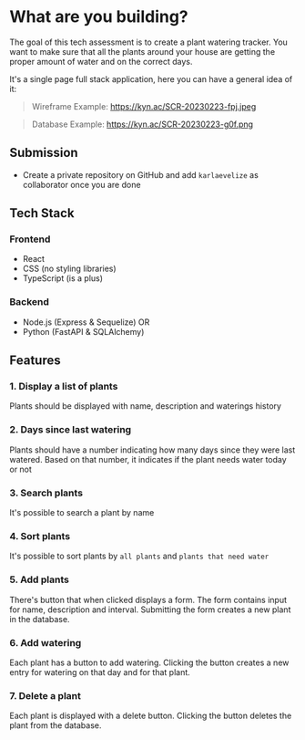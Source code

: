 # What are you building?

The goal of this tech assessment is to create a plant watering tracker. You want to make sure that all the plants around your house are getting the proper amount of water and on the correct days.

It's a single page full stack application, here you can have a general idea of it:

> Wireframe Example: https://kyn.ac/SCR-20230223-fpj.jpeg

> Database Example: https://kyn.ac/SCR-20230223-g0f.png

## Submission

- Create a private repository on GitHub and add `karlaevelize` as collaborator once you are done

## Tech Stack

### Frontend

- React
- CSS (no styling libraries)
- TypeScript (is a plus)

### Backend

- Node.js (Express & Sequelize) OR
- Python (FastAPI & SQLAlchemy)

## Features

### 1. Display a list of plants

Plants should be displayed with name, description and waterings history

### 2. Days since last watering

Plants should have a number indicating how many days since they were last watered. Based on that number, it indicates if the plant needs water today or not

### 3. Search plants

It's possible to search a plant by name

### 4. Sort plants

It's possible to sort plants by `all plants` and `plants that need water`

### 5. Add plants

There's button that when clicked displays a form. The form contains input for name, description and interval. Submitting the form creates a new plant in the database.

### 6. Add watering

Each plant has a button to add watering. Clicking the button creates a new entry for watering on that day and for that plant.

### 7. Delete a plant

Each plant is displayed with a delete button. Clicking the button deletes the plant from the database.
